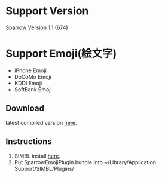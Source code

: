 Support Version
====================
Sparrow Version 1.1 (674)

Support Emoji(絵文字)
====================
* iPhone Emoji
* DoCoMo Emoji
* KDDI Emoji
* SoftBank Emoji

Download
-------------------------
latest compiled version [here](https://github.com/downloads/SKAhack/SparrowEmojiPlugin/SparrowEmojiPlugin.zip).

Instructions
-------------------------
1. SIMBL install [here](http://www.culater.net/software/SIMBL/SIMBL.php).
2. Put SparrowEmojiPlugin.bundle into ~/Library/Application Support/SIMBL/Plugins/

